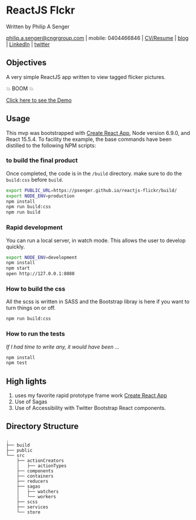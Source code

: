 # ReactJS Flckr

Written by Philip A Senger

[philip.a.senger@cngrgroup.com](mailto:philip.a.senger@cngrgroup.com) | mobile: 0404466846 | [CV/Resume](http://www.visualcv.com/philipsenger) | [blog](http://www.apachecommonstipsandtricks.blogspot.com/) | [LinkedIn](http://au.linkedin.com/in/philipsenger) | [twitter](http://twitter.com/PSengerDownUndr)


## Objectives

A very simple ReactJS app written to view tagged flicker pictures.

💥 BOOM 💥

[Click here to see the Demo](https://psenger.github.io/reactjs-flickr/build/index.html)

## Usage

This mvp was bootstrapped with [Create React App](https://github.com/facebookincubator/create-react-app), Node version 6.9.0, and React 15.5.4. To facility the example, the base commands have been distilled to the following NPM scripts:

### to build the final product

Once completed, the code is in the ``/build`` directory. make sure to do the ``build:css`` before ``build``.

```sh
export PUBLIC_URL=https://psenger.github.io/reactjs-flickr/build/
export NODE_ENV=production
npm install
npm run build:css
npm run build
```

### Rapid development

You can run a local server, in watch mode. This allows the user to develop quickly.

```sh
export NODE_ENV=development
npm install
npm start
open http://127.0.0.1:8080
```

### How to build the css

All the scss is written in SASS and the Bootstrap libray is here if you want to turn things on or off.

```sh
npm run build:css
```

### How to run the tests

_If I had time to write any, it would have been ..._


```bash
npm install
npm test
```

## High lights

1. uses my favorite rapid prototype frame work [Create React App](https://github.com/facebookincubator/create-react-app)
2. Use of Sagas
3. Use of Accessibility with Twitter Bootstrap React components.

## Directory Structure

```
.
├── build
├── public
└── src
    ├── actionCreators
    │   ├── actionTypes
    ├── components
    ├── containers
    ├── reducers
    ├── sagas
    │   ├── watchers
    │   └── workers
    ├── scss
    ├── services
    └── store

```
